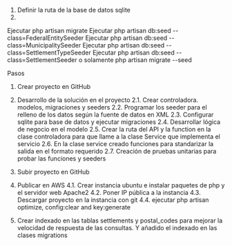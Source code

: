 1. Definir la ruta de la base de datos sqlite
2. 
Ejecutar php artisan migrate
Ejecutar php artisan db:seed --class=FederalEntitySeeder
Ejecutar php artisan db:seed --class=MunicipalitySeeder
Ejecutar php artisan db:seed --class=SettlementTypeSeeder
Ejecutar php artisan db:seed --class=SettlementSeeder
o solamente php artisan migrate --seed

Pasos
1. Crear proyecto en GitHub
2. Desarrollo de la solución en el proyecto
2.1. Crear controladora. modelos, migraciones y seeders
2.2. Programar los seeder para el relleno de los datos según la fuente de datos en XML
2.3. Configurar sqlite para base de datos y ejecutar migraciones
2.4. Desarrollar lógica de negocio en el modelo
2.5. Crear la ruta del API y la function en la clase controladora para que llame a la clase Service que implementa el servicio
2.6. En la clase service creado funciones para standarizar la salida en el formato requerido
2.7. Creación de pruebas unitarias para probar las funciones y seeders

3. Subir proyecto en GitHub

4. Publicar en AWS
4.1. Crear instancia ubuntu e instalar paquetes de php y el servidor web Apache2
4.2. Poner IP pública a la instancia
4.3. Descargar proyecto en la instancia con git
4.4. ejecutar php artisan optimize, config:clear and key:generate

5. Crear indexado en las tablas settlements y postal_codes para mejorar la velocidad de respuesta de las consultas. Y añadido el indexado en las clases migrations
